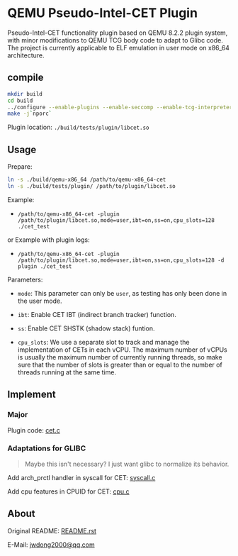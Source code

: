 # QEMU Pseudo-Intel-CET Plugin

Pseudo-Intel-CET functionality plugin based on QEMU 8.2.2 plugin system, with minor modifications to QEMU TCG body code to adapt to Glibc code. The project is currently applicable to ELF emulation in user mode on x86_64 architecture.

## compile

```bash
mkdir build
cd build
../configure --enable-plugins --enable-seccomp --enable-tcg-interpreter --target-list=x86_64-linux-user
make -j`nporc`
```

Plugin location: `./build/tests/plugin/libcet.so`

## Usage

Prepare:

```bash
ln -s ./build/qemu-x86_64 /path/to/qemu-x86_64-cet
ln -s ./build/tests/plugin/ /path/to/plugin/libcet.so
```

Example: 

- `/path/to/qemu-x86_64-cet -plugin /path/to/plugin/libcet.so,mode=user,ibt=on,ss=on,cpu_slots=128 ./cet_test`

or Example with plugin logs: 

- `/path/to/qemu-x86_64-cet -plugin /path/to/plugin/libcet.so,mode=user,ibt=on,ss=on,cpu_slots=128 -d plugin ./cet_test`

Parameters:

- `mode`: This parameter can only be `user`, as testing has only been done in the user mode.

- `ibt`: Enable CET IBT (indirect branch tracker) function.

- `ss`: Enable CET SHSTK (shadow stack) funtion.

- `cpu_slots`: We use a separate slot to track and manage the implementation of CETs in each vCPU. The maximum number of vCPUs is usually the maximum number of currently running threads, so make sure that the number of slots is greater than or equal to the number of threads running at the same time.

## Implement

### Major

Plugin code: [cet.c](./tests/plugin/cet.c)

### Adaptations for GLIBC

> Maybe this isn't necessary? I just want glibc to normalize its behavior.

Add arch_prctl handler in syscall for CET: [syscall.c](./linux-user/syscall.c#L6229)

Add cpu features in CPUID for CET: [cpu.c](./target/i386/cpu.c#L6171)

## About

Original README: [README.rst](./README.orig.rst)

E-Mail: jwdong2000@qq.com
